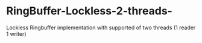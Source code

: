 # RingBuffer-Lockless-2-threads-
Lockless Ringbuffer implementation with supported of two threads (1 reader 1 writer)
